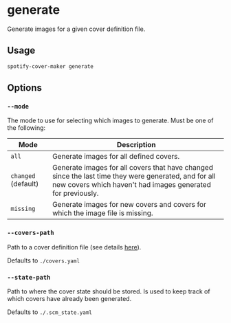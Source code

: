 # generate

Generate images for a given cover definition file.

## Usage

```bash
spotify-cover-maker generate
```

## Options

### `--mode`

The mode to use for selecting which images to generate. Must be one of the following:

| Mode                | Description                                                                                                                                                         |
|---------------------|---------------------------------------------------------------------------------------------------------------------------------------------------------------------|
| `all`               | Generate images for all defined covers.                                                                                                                             |
| `changed` (default) | Generate images for all covers that have changed since the last time they were generated, and for all new covers which haven't had images generated for previously. |
| `missing`           | Generate images for new covers and covers for which the image file is missing.                                                                                      |

### `--covers-path`

Path to a cover definition file (see details [here](/config/covers.yaml)).
 
Defaults to `./covers.yaml`

### `--state-path`

Path to where the cover state should be stored. Is used to keep track of which covers have already been generated.

Defaults to `./.scm_state.yaml`